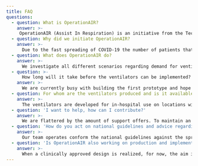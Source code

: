 ```yaml
---
title: FAQ
questions:
  - question: What is OperationAIR?
    answer: >-
     OperationAIR (Assist In Respiration) is an initiative from the Technical University of Delft. It is a team of students under supervision of prof. dr. ir. Jaap Harlaar (director of studies Technical Medicine). The goal is to develop a ventilator on very short notice as an emergency solution for a potential shortage of ventilators caused by the coronavirus pandemic.
  - question: Why did we initiate OperationAIR?
    answer: >-
      Due to the fast spreading of COVID-19 the number of patients that are hospitalized in Intensive Care, has increased. In the worst-case scenario a shortage of ventilators arises in the Netherlands due to this increase. In such a situation the difficult consideration has to be made who is to receive intensive care. By developing this ventilator we hope to be able to provide intensive care for those affected by the shortage.
  - question: What does OperationAIR do?
    answer: >-
      We investigate all different scenarios regarding demand for ventilators in the Netherlands. The aim is to develop a ventilator that can be used in emergencies caused by a shortage.
  - question: >-
      How long will it take before the ventilators can be implemented?
    answer: >-
      We are currently busy with building the first prototype and hope to be testing it soon. As we are dependant of several external factors, the moment of implementation is still unsure.
  - question: For whom are the ventilators produced and is it available for everyone?
    answer: >-
      The ventilators are developed for in-hospital use on locations with a shortage of regular mechanical ventilators. We are regularly in contact with intensive care doctors of Leiden University Medical Center and the national network for acute medicine (LNAZ). Only when our prototype passes the necessary tests, we will openly share the design on our website.
  - question: 'I want to help, how can I contribute?'
    answer: >-
      We are flattered by the amount of support offers. To maintain an overview of the offered help and suggestions, we would like to ask you to fill out the form via the link below. We then may contact you or you organisation for help! For international inquiries please contact [info@operationair.org](mailto:info@operationair.org)
  - question: 'How do you act on national guidelines and advice regarding infection prevention, social distancing and working from home?'
    answer: >-
      Our team operates conform the national guidelines against the spread of COVID-19. Many of our team members work from home. Some team members need to come to the faculty in person, to build and design the prototype. Those members work in small groups, spread across the faculty and keep a distance of 1.5 meter at all times. OperationAIR set up an infection protocol, which states that members with light symptoms of COVID-19 should stay at home and work from there. It also states that upon arrival at one’s workstation and multiple times per day, his/her laptop must be cleaned using alcohol wipes. The same is true for washing hands for at least 20 seconds with soap. Furthermore, team members keep each other up to date via online meetings on platforms as Skype and Zoom
  - question: 'Is OperationAIR also working on production and implementation in other countries?'
    answer: >-
      When a clinically approved design is realized, for now, the aim is to produce and implement the ventilator in the Netherlands only. The design and all additional information will be made public, so other countries can use the design for production as well. 
---
```

